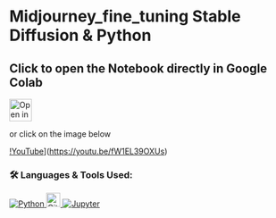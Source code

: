 # Midjourney_fine_tuning Stable Diffusion & Python


## Click to open the Notebook directly in Google Colab
<!-- [![Open In Colab](https://colab.research.google.com/assets/colab-badge.svg)](https://colab.research.google.com/github/bhattbhavesh91/diffusion-chatgpt/blob/main/stable-diffusion-with-chatgpt-noteook.ipynb)
 -->
 

 
<a href="https://colab.research.google.com/drive/1hqlCTI4Ww0a9qTfFst66TUeBfh5pUCsM?usp=sharing" target="_blank"><img height="40" alt="Open in Colab" src = "https://colab.research.google.com/assets/colab-badge.svg"></a>

or click on the image below


[!YouTube](https://img-c.udemycdn.com/course/750x422/5239842_57d2_3.jpg)](https://youtu.be/fW1EL39OXUs)




### 🛠 Languages & Tools Used:

<p align="left">  
  <a href="https://www.python.org/" target="_blank"> <img alt="Python" src="https://img.shields.io/badge/python%20-%2314354C.svg?&style=for-the-badge&logo=python&logoColor=white"/> </a> 
  <a href="https://git-scm.com/" target="_blank"> <img src="https://img.shields.io/badge/Git-282C34?logo=git" alt="Git logo" title="Git" height="25" /> </a> 
  <a href="https://jupyter.org/" target="_blank"> <img alt="Jupyter" src="https://img.shields.io/badge/Jupyter%20-%23F37626.svg?&style=for-the-badge&logo=Jupyter&logoColor=white" /> </a> 
  


